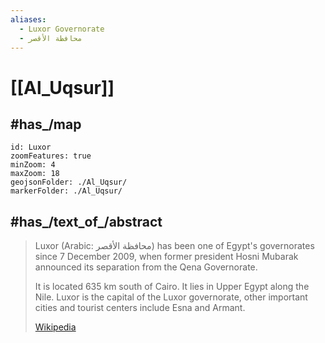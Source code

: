 ```yaml
---
aliases:
  - Luxor Governorate
  - محافظة الأقصر
---
```


# [[Al_Uqsur]] 

## #has_/map 

```leaflet
id: Luxor
zoomFeatures: true 
minZoom: 4 
maxZoom: 18
geojsonFolder: ./Al_Uqsur/
markerFolder: ./Al_Uqsur/
```


## #has_/text_of_/abstract 

> Luxor (Arabic: محافظة الأقصر) has been one of Egypt's governorates since 7 December 2009, 
> when former president Hosni Mubarak announced its separation from the Qena Governorate. 
> 
> It is located 635 km south of Cairo. It lies in Upper Egypt along the Nile. 
> Luxor is the capital of the Luxor governorate, 
> other important cities and tourist centers include Esna and Armant.
>
> [Wikipedia](https://en.wikipedia.org/wiki/Luxor%20Governorate) 

